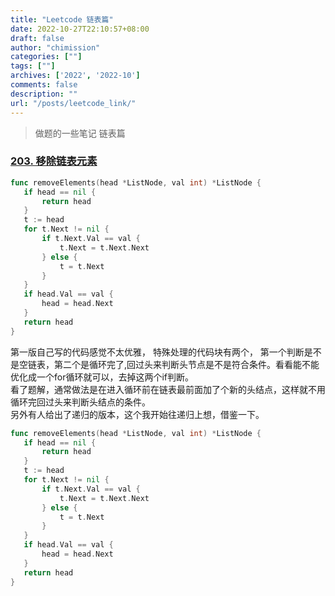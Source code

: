 ```yaml
---
title: "Leetcode 链表篇"
date: 2022-10-27T22:10:57+08:00
draft: false
author: "chimission"
categories: [""]
tags: [""]
archives: ['2022', '2022-10']
comments: false
description: ""
url: "/posts/leetcode_link/"
---
```

>做题的一些笔记 链表篇
 <!--more-->
 ### [203. 移除链表元素](https://leetcode.cn/problems/remove-linked-list-elements/)
 ```go
 func removeElements(head *ListNode, val int) *ListNode {
	if head == nil {
		return head
	}
	t := head
	for t.Next != nil {
		if t.Next.Val == val {
			t.Next = t.Next.Next
		} else {
			t = t.Next
		}
	}
    if head.Val == val {
		head = head.Next
	}
	return head
}
 ```
 第一版自己写的代码感觉不太优雅， 特殊处理的代码块有两个， 第一个判断是不是空链表，第二个是循环完了,回过头来判断头节点是不是符合条件。看看能不能优化成一个for循环就可以，去掉这两个if判断。  
 看了题解，通常做法是在进入循环前在链表最前面加了个新的头结点，这样就不用循环完回过头来判断头结点的条件。  
 另外有人给出了递归的版本，这个我开始往递归上想，借鉴一下。  
 ```go
 func removeElements(head *ListNode, val int) *ListNode {
	if head == nil {
		return head
	}
	t := head
	for t.Next != nil {
		if t.Next.Val == val {
			t.Next = t.Next.Next
		} else {
			t = t.Next
		}
	}
    if head.Val == val {
		head = head.Next
	}
	return head
}
 ```